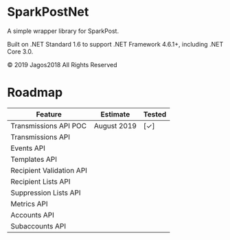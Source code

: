 # SparkPostNet
A simple wrapper library for SparkPost.

Built on .NET Standard 1.6 to support .NET Framework 4.6.1+, including .NET Core 3.0.

© 2019 Jagos2018 All Rights Reserved


<h1>Roadmap</h1>

|Feature|Estimate|Tested|
|--|--|--|
|Transmissions API POC|August 2019|[✓]|
|Transmissions API|||
|Events API|||
|Templates API|||
|Recipient Validation API|||
|Recipient Lists API|||
|Suppression Lists API|||
|Metrics API|||
|Accounts API|||
|Subaccounts API|||
